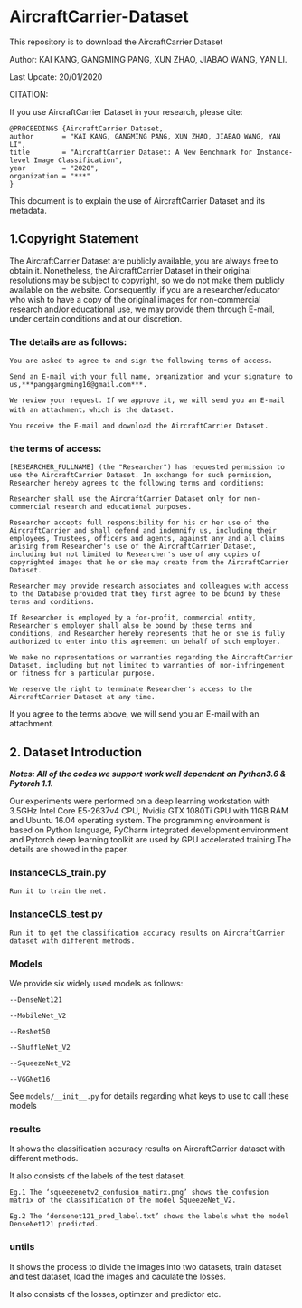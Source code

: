# AircraftCarrier-Dataset

This repository is to download the AircraftCarrier Dataset

Author: KAI KANG, GANGMING PANG, XUN ZHAO, JIABAO WANG, YAN LI.

Last Update: 20/01/2020

CITATION:

If you use AircraftCarrier Dataset in your research, please cite:

	@PROCEEDINGS {AircraftCarrier Dataset,
	author       = "KAI KANG, GANGMING PANG, XUN ZHAO, JIABAO WANG, YAN LI",
	title        = "AircraftCarrier Dataset: A New Benchmark for Instance-level Image Classification",
	year         = "2020",
	organization = "***"
	}
	
This document is to explain the use of AircraftCarrier Dataset and its metadata.

## 1.Copyright Statement

  The AircraftCarrier Dataset are publicly available, you are always free to obtain it. Nonetheless, the AircraftCarrier Dataset in their original resolutions may be subject to copyright, so we do not make them publicly available on the website.
Consequently, if you are a researcher/educator who wish to have a copy of the original images for non-commercial research and/or educational use, we may provide them through E-mail, under certain conditions and at our discretion. 

### The details are as follows:

    You are asked to agree to and sign the following terms of access.
 
    Send an E-mail with your full name, organization and your signature to us,***panggangming16@gmail.com***.

    We review your request. If we approve it, we will send you an E-mail with an attachment，which is the dataset.

    You receive the E-mail and download the AircraftCarrier Dataset.

### the terms of access:

    [RESEARCHER_FULLNAME] (the "Researcher") has requested permission to use the AircraftCarrier Dataset. In exchange for such permission, Researcher hereby agrees to the following terms and conditions:
  
    Researcher shall use the AircraftCarrier Dataset only for non-commercial research and educational purposes.
  
    Researcher accepts full responsibility for his or her use of the AircraftCarrier and shall defend and indemnify us, including their employees, Trustees, officers and agents, against any and all claims arising from Researcher's use of the AircraftCarrier Dataset, including but not limited to Researcher's use of any copies of copyrighted images that he or she may create from the AircraftCarrier Dataset.
  
    Researcher may provide research associates and colleagues with access to the Database provided that they first agree to be bound by these terms and conditions.
  
    If Researcher is employed by a for-profit, commercial entity, Researcher's employer shall also be bound by these terms and conditions, and Researcher hereby represents that he or she is fully authorized to enter into this agreement on behalf of such employer.
  
    We make no representations or warranties regarding the AircraftCarrier Dataset, including but not limited to warranties of non-infringement or fitness for a particular purpose.
  
    We reserve the right to terminate Researcher's access to the AircraftCarrier Dataset at any time.
  
  If you agree to the terms above, we will send you an E-mail with an attachment.
  
## 2. Dataset Introduction
  
  ***Notes: All of the codes we support work well dependent on Python3.6 & Pytorch 1.1.***
  
Our experiments were performed on a deep learning workstation with 3.5GHz Intel Core E5-2637v4 CPU, Nvidia GTX 1080Ti GPU with 11GB RAM and Ubuntu 16.04 operating system. The programming environment is based on Python language, PyCharm integrated development environment and Pytorch deep learning toolkit are used by GPU accelerated training.The details are showed in the paper.
  
  ### InstanceCLS_train.py
  
    Run it to train the net.
    
  ### InstanceCLS_test.py
  
    Run it to get the classification accuracy results on AircraftCarrier dataset with different methods. 
    
  ### Models
  
  We provide six widely used models as follows:
    
    --DenseNet121
    
    --MobileNet_V2
    
    --ResNet50
    
    --ShuffleNet_V2
    
    --SqueezeNet_V2
    
    --VGGNet16
    
  See `models/__init__.py` for details regarding what keys to use to call these models
    
  ### results
  
  It shows the classification accuracy results on AircraftCarrier dataset with different methods. 
    
  It also consists of the labels of the test dataset.
    
    Eg.1 The ‘squeezenetv2_confusion_matirx.png’ shows the confusion matrix of the classification of the model SqueezeNet_V2. 
    
    Eg.2 The ‘densenet121_pred_label.txt’ shows the labels what the model DenseNet121 predicted.
    
  ### untils
  
  It shows the process to divide the images into two datasets, train dataset and test dataset, load the images and caculate the losses. 
    
  It also consists of the losses, optimzer and predictor etc.
 
